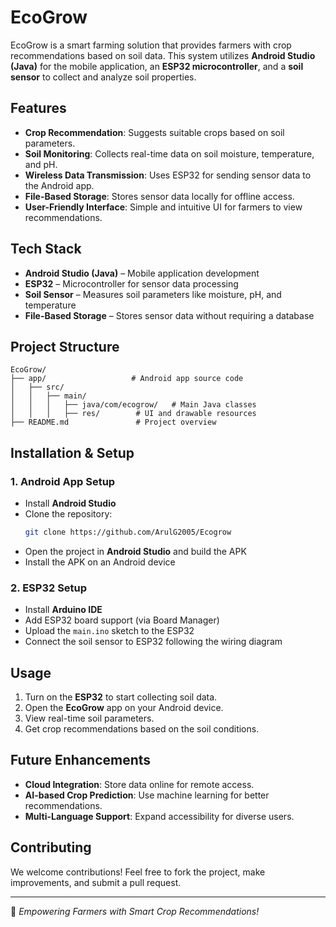 # EcoGrow

EcoGrow is a smart farming solution that provides farmers with crop recommendations based on soil data. This system utilizes **Android Studio (Java)** for the mobile application, an **ESP32 microcontroller**, and a **soil sensor** to collect and analyze soil properties.

## Features
- **Crop Recommendation**: Suggests suitable crops based on soil parameters.
- **Soil Monitoring**: Collects real-time data on soil moisture, temperature, and pH.
- **Wireless Data Transmission**: Uses ESP32 for sending sensor data to the Android app.
- **File-Based Storage**: Stores sensor data locally for offline access.
- **User-Friendly Interface**: Simple and intuitive UI for farmers to view recommendations.

## Tech Stack
- **Android Studio (Java)** – Mobile application development
- **ESP32** – Microcontroller for sensor data processing
- **Soil Sensor** – Measures soil parameters like moisture, pH, and temperature
- **File-Based Storage** – Stores sensor data without requiring a database

## Project Structure
```
EcoGrow/
├── app/                   # Android app source code
│   ├── src/
│   │   ├── main/
│   │   │   ├── java/com/ecogrow/   # Main Java classes
│   │   │   ├── res/        # UI and drawable resources
├── README.md               # Project overview
```

## Installation & Setup
### 1. Android App Setup
- Install **Android Studio**
- Clone the repository:
  ```sh
  git clone https://github.com/ArulG2005/Ecogrow
  ```
- Open the project in **Android Studio** and build the APK
- Install the APK on an Android device

### 2. ESP32 Setup
- Install **Arduino IDE**
- Add ESP32 board support (via Board Manager)
- Upload the `main.ino` sketch to the ESP32
- Connect the soil sensor to ESP32 following the wiring diagram

## Usage
1. Turn on the **ESP32** to start collecting soil data.
2. Open the **EcoGrow** app on your Android device.
3. View real-time soil parameters.
4. Get crop recommendations based on the soil conditions.

## Future Enhancements
- **Cloud Integration**: Store data online for remote access.
- **AI-based Crop Prediction**: Use machine learning for better recommendations.
- **Multi-Language Support**: Expand accessibility for diverse users.

## Contributing
We welcome contributions! Feel free to fork the project, make improvements, and submit a pull request.

---
🚀 *Empowering Farmers with Smart Crop Recommendations!*
